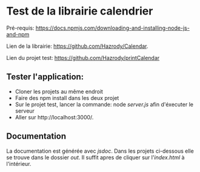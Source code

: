 # Test de la librairie calendrier

Pré-requis: https://docs.npmjs.com/downloading-and-installing-node-js-and-npm

Lien de la librairie:  https://github.com/Hazrody/Calendar.

Lien du projet test: https://github.com/Hazrody/printCalendar

## Tester l'application:
 * Cloner les projets au même endroit
 * Faire des npm install dans les deux projet
 * Sur le projet test, lancer la commande:  node *server.js* afin d'éxecuter le serveur
 * Aller sur http://localhost:3000/.

## Documentation 
La documentation est générée avec *jsdoc*. Dans les projets ci-dessous elle se trouve dans le dossier *out*.
Il suffit apres de cliquer sur l'*index.html* à l'intérieur.
